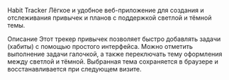 Habit Tracker
Лёгкое и удобное веб-приложение для создания и отслеживания привычек и планов с поддержкой светлой и тёмной темы.

Описание
Этот трекер привычек позволяет быстро добавлять задачи (хабиты) с помощью простого интерфейса. Можно отметить выполнение задачи галочкой, а также переключать тему оформления между светлой и тёмной. Выбранная тема сохраняется в браузере и восстанавливается при следующем визите.
